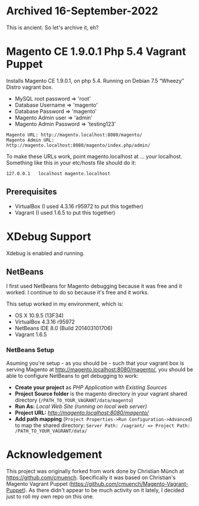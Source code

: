 # Archived 16-September-2022
This is ancient. So let's archive it, eh?

# Magento CE 1.9.0.1 Php 5.4 Vagrant Puppet 

Installs Magento CE 1.9.0.1, on php 5.4.
Running on Debian 7.5 “Wheezy” Distro vagrant box.

- MySQL root password => 'root'
- Database Username => 'magento'
- Database Password => 'magento'
- Magento Admin user => 'admin'
- Magento Admin Password => 'testing123'

```
Magento URL: http://magento.localhost:8080/magento/
Magento Admin URL: http://magento.localhost:8080/magento/index.php/admin/
```

To make these URLs work, point magento.localhost at ... your localhost. Something like
this in your etc/hosts file should do it:

```
127.0.0.1	localhost magento.localhost 
```

## Prerequisites
* VirtualBox (I used 4.3.16 r95972 to put this together)
* Vagrant (I used 1.6.5 to put this together)

# XDebug Support

Xdebug is enabled and running.

## NetBeans
I first used NetBeans for Magento debugging because it was free and it worked. I continue to do so because it's free and it works.

This setup worked in my environment, which is:

* OS X 10.9.5 (13F34)
* VirtualBox 4.3.16 r95972
* NetBeans IDE 8.0 (Build 201403101706)
* Vagrant 1.6.5

### NetBeans Setup

Asuming you're setup - as you should be - such that your vagrant box is serving Magento at http://magento.localhost:8080/magento/, you should be able to configure NetBeans to get debugging to work:

* **Create your project** as _PHP Application with Existing Sources_
* **Project Source folder** is the magento directory in your vagrant shared directory (```/PATH_TO_YOUR_VAGRANT/data/magento```)
* **Run As:**  _Local Web Site (running on local web server)_
* **Project URL:** _http://magento.localhost:8080/magento/_
* **Add path mapping** (```Project Properties->Run Configuration->Advanced```) to map the shared directory: ``` Server Path: /vagrant/ => Project Path: /PATH_TO_YOUR_VAGRANT/data/ ```


# Acknowledgement

This project was originally forked from work done by Christian Münch at https://github.com/cmuench. Specifically it was based on Christian's Magento Vagrant Puppet (https://github.com/cmuench/Magento-Vagrant-Puppet). As there didn't appear to be much activity on it lately, I decided just to roll my own repo on this one.

